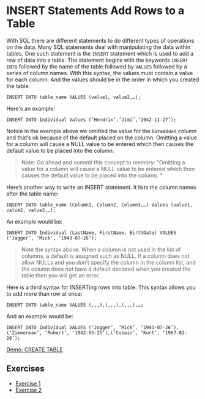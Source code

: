 # INSERT Statements Add Rows to a Table

With SQL there are different statements to do different types of operations on the data.  Many SQL statements deal with manipulating the data within tables.  One such statement is the `INSERT` statement which is used to add a row of data into a table.  The statement begins with the keywords `INSERT INTO` followed by the name of the table followed by `VALUES` followed by a series of column names.  With this syntax, the values must contain a value for each column.  And the values should be in the order in which you created the table:  

```
INSERT INTO table_name VALUES (value1, value2,…);
```
Here's an example:

```
INSERT INTO Individual Values (’Hendrix’,’Jimi’,’1942-11-27’);
```

Notice in the example above we omitted the value for the `DateAdded` column and that’s ok because of the default placed on the column.  Omitting a value for a column will cause a NULL value to be entered which then causes the default value to be placed into the column.

> Note:  Go ahead and commit this concept to memory:  “Omitting a value for a column will cause a NULL value to be entered which then causes the default value to be placed into the column. “

Here’s another way to write an INSERT statement.  It lists the column names after the table name:

```
INSERT INTO table_name (Column1, Column2, Column3,…) Values (value1, value2, value3,…);
```

An example would be:

```
INSERT INTO Individual (LastName, FirstName, BirthDate) VALUES (‘Jagger’, ‘Mick’, ‘1943-07-26’);
```

> Note the syntax above.  When a column is not used in the list of columns, a default is assigned such as NULL.  If a column does not allow NULLs and you don’t specify the column in the column list, and the column does not have a default declared when you created the table then you will get an error.

Here is a third syntax for INSERTing rows into table.  This syntax allows you to add more than row at once:

```
INSERT INTO table_name VALUES (,,,),(,,,),(,,,),…;
```

And an example would be:

```
INSERT INTO Individual VALUES (‘Jagger’, ‘Mick’, ‘1943-07-26’), (‘Zimmerman’, ‘Robert’, ‘1942-05-25’),(‘Cobain’, ‘Kurt’, ‘1967-02-20’);
```

[Demo: CREATE TABLE](/5-insert/demo)

## Exercises

- [Exercise 1](/5-insert/1)
- [Exercise 2](/5-insert/2)
